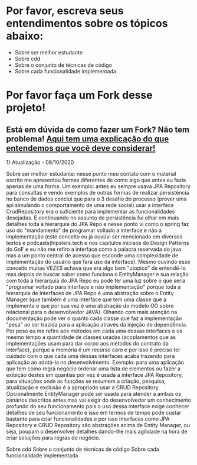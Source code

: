 # Por favor, escreva seus entendimentos sobre os tópicos abaixo:

- Sobre ser melhor estudante
- Sobre cdd
- Sobre o conjunto de técnicas de código
- Sobre cada funcionalidade implementada

# Por favor faça um Fork desse projeto!

## Está em dúvida de como fazer um Fork? Não tem problema! [Aqui tem uma explicação do que entendemos que você deve considerar!](https://docs.github.com/en/github/getting-started-with-github/fork-a-repo)

1} Atualização - 08/10/2020

Sobre ser melhor estudante: nesse ponto meu contato com o material escrito me apresentou formas diferentes de como algo que antes eu fazia apenas de uma forma. Um exemplo: antes eu sempre usava JPA Repository para consultas e vendo exemplos de outras formas de realizar persistência no banco de dados conclui que para o 3 desafio do processo (prover uma api simulando o comportamento de uma rede social) usar a interface CrudRepository era o suficiente para implementar as funcionalidades desejadas. E continuando no assunto de persistência fui olhar em mais detalhes toda a hierarquia do JPA Repo e nesse ponto vi como o spring faz uso do "mandamento" de programar voltado a interface e não a implementação (este conceito eu já ouvi/vi ser mencionado em diversos textos e podcasts(hipsters.tech e nos capitulos iniciaos do Design Patterns do GoF e eu não me refiro a interface como a palacra reservada do java mas a um ponto central de acesso que esconde uma complexidade de implementação do usuário que fará uso da interface). Mesmo ouvindo esse conceito muitas VEZES achava que era algo bem "utopico" de entendê-lo mas depois de buscar saber como funciona o EntityManager e sua relação com toda a hierarquia do JPA Repo eu pode ter uma luz sobre o que seria "programar voltado para interface e não implementação" porque toda a hierarquia de interfaces de JPA Repo é uma abstração sobre o Entity Manager (que também é uma interface que tem uma classe que a implementa e que por sua vez é uma abstração do modelo OO sobre relacional para o desenvolvedor JAVA). Olhando com mais atenção na documentação pode ver o quanto cada classe que faz a implementação "pesa" ao ser trazida para a aplicação através da injeção de dependência. Por peso eu me refiro aos métodos em cada uma dessas interfaces e os mesmo tempo a quantidade de classes usadas (acoplamentos que as implementações usam para dar corpo aos métodos do contrato da interface), porque a memória é um recurso caro e por isso é preciso ter cuidado com o que cada uma dessas interfaces acaba trazendo para aplicação ao adotá-la no desenvolvimento. Exemplo: para uma aplicação que tem como regra negócio ordenar uma lista de elementos ou fazer a exibição destes em quantias por vez é usada a interface JPA Repository, para situações onde as funções se resumem a criação, pesquisa, atualização e exclusão é a apropriado usar a CRUD Repository. Opcionalmente EntityManager pode ser usada para atender a ambas os cenários descritos antes mas vai exigir do desenvolvedor um conhecimento profundo do seu funcionamento pois o uso dessa interface exige conhecer detalhes de seu funcionamento e isso em termos de tempo pode custar bastante para criar funcionalidades e por isso interfaces como JPA Repository e CRUD Repository são abstrações acima de Entity Manager, ou seja, poupam o desenvolver detalhes dando-lhe mais agilidade na hora de criar soluções para regras de negócio. 

Sobre cdd
Sobre o conjunto de técnicas de código
Sobre cada funcionalidade implementada
